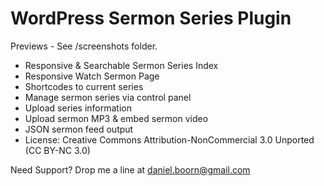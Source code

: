 WordPress Sermon Series Plugin
==============

Previews - See /screenshots folder.

- Responsive & Searchable Sermon Series Index
- Responsive Watch Sermon Page
- Shortcodes to current series
- Manage sermon series via control panel
- Upload series information
- Upload sermon MP3 & embed sermon video
- JSON sermon feed output
- License: Creative Commons Attribution-NonCommercial 3.0 Unported (CC BY-NC 3.0)
	
Need Support? Drop me a line at daniel.boorn@gmail.com

